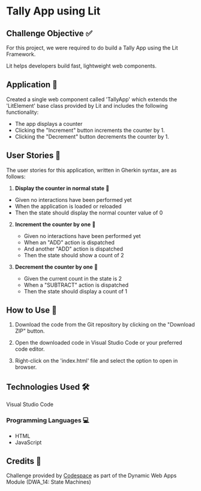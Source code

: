 # Tally App using Lit

## Challenge Objective ✅
For this project, we were required to do build a Tally App using the Lit Framework.

Lit helps developers build fast, lightweight web components.

## Application 📱
Created a single web component called 'TallyApp' which extends the 'LitElement' base class provided by Lit and includes the following functionality:
- The app displays a counter
- Clicking the "Increment" button increments the counter by 1.
- Clicking the "Decrement" button decrements the counter by 1.

## User Stories 📝

The user stories for this application, written in Gherkin syntax, are as follows:

1. **Display the counter in normal state** 🔢
- Given no interactions have been performed yet
- When the application is loaded or reloaded
- Then the state should display the normal counter value of 0

2. **Increment the counter by one** 🔢

   - Given no interactions have been performed yet
   - When an "ADD" action is dispatched
   - And another "ADD" action is dispatched
   - Then the state should show a count of 2

3. **Decrement the counter by one** 🔢

   - Given the current count in the state is 2
   - When a "SUBTRACT" action is dispatched
   - Then the state should display a count of 1

## How to Use 🚀

1. Download the code from the Git repository by clicking on the "Download ZIP" button.

2. Open the downloaded code in Visual Studio Code or your preferred code editor.

3. Right-click on the 'index.html' file and select the option to open in browser.

## Technologies Used 🛠️

Visual Studio Code

### Programming Languages 💻

- HTML
- JavaScript

## Credits 👏

Challenge provided by [Codespace](https://www.codespace.co.za/) as part of the Dynamic Web Apps Module (DWA_14: State Machines)